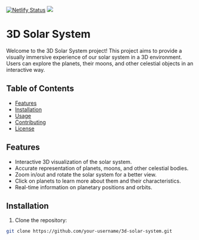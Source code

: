 [![Netlify Status](https://api.netlify.com/api/v1/badges/6bb56a2c-b5ca-461c-91e7-d6f3c2a61268/deploy-status)](https://app.netlify.com/sites/virtual-galaxy/deploys)
<img src="https://t.bkit.co/w_64bed145dbeb7.gif" />
# 3D Solar System

Welcome to the 3D Solar System project! This project aims to provide a visually immersive experience of our solar system in a 3D environment. Users can explore the planets, their moons, and other celestial objects in an interactive way.

## Table of Contents

- [Features](#features)
- [Installation](#installation)
- [Usage](#usage)
- [Contributing](#contributing)
- [License](#license)

## Features

- Interactive 3D visualization of the solar system.
- Accurate representation of planets, moons, and other celestial bodies.
- Zoom in/out and rotate the solar system for a better view.
- Click on planets to learn more about them and their characteristics.
- Real-time information on planetary positions and orbits.

## Installation

1. Clone the repository:

```bash
git clone https://github.com/your-username/3d-solar-system.git
